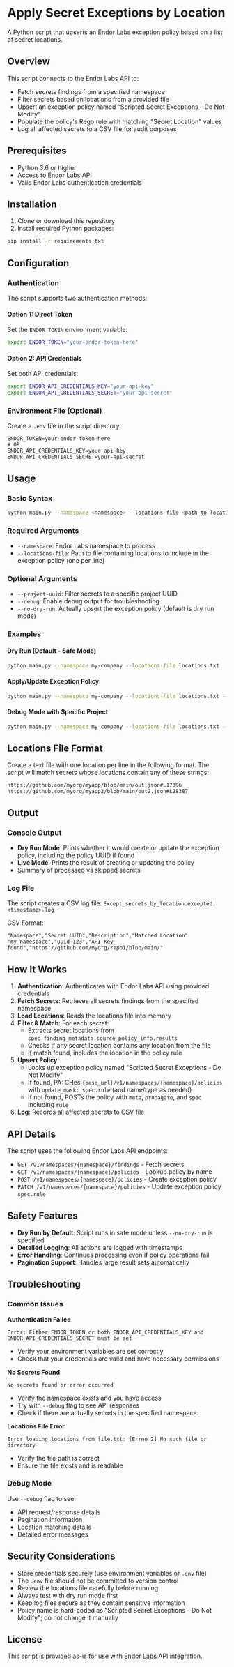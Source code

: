 # Apply Secret Exceptions by Location

A Python script that upserts an Endor Labs exception policy based on a list of secret locations.

## Overview

This script connects to the Endor Labs API to:
- Fetch secrets findings from a specified namespace
- Filter secrets based on locations from a provided file
- Upsert an exception policy named "Scripted Secret Exceptions - Do Not Modify"
- Populate the policy's Rego rule with matching "Secret Location" values
- Log all affected secrets to a CSV file for audit purposes

## Prerequisites

- Python 3.6 or higher
- Access to Endor Labs API
- Valid Endor Labs authentication credentials

## Installation

1. Clone or download this repository
2. Install required Python packages:
```bash
pip install -r requirements.txt
```

## Configuration

### Authentication

The script supports two authentication methods:

#### Option 1: Direct Token
Set the `ENDOR_TOKEN` environment variable:
```bash
export ENDOR_TOKEN="your-endor-token-here"
```

#### Option 2: API Credentials
Set both API credentials:
```bash
export ENDOR_API_CREDENTIALS_KEY="your-api-key"
export ENDOR_API_CREDENTIALS_SECRET="your-api-secret"
```

### Environment File (Optional)
Create a `.env` file in the script directory:
```
ENDOR_TOKEN=your-endor-token-here
# OR
ENDOR_API_CREDENTIALS_KEY=your-api-key
ENDOR_API_CREDENTIALS_SECRET=your-api-secret
```

## Usage

### Basic Syntax
```bash
python main.py --namespace <namespace> --locations-file <path-to-locations-file> [options]
```

### Required Arguments
- `--namespace`: Endor Labs namespace to process
- `--locations-file`: Path to file containing locations to include in the exception policy (one per line)

### Optional Arguments
- `--project-uuid`: Filter secrets to a specific project UUID
- `--debug`: Enable debug output for troubleshooting
- `--no-dry-run`: Actually upsert the exception policy (default is dry run mode)

### Examples

#### Dry Run (Default - Safe Mode)
```bash
python main.py --namespace my-company --locations-file locations.txt
```

#### Apply/Update Exception Policy
```bash
python main.py --namespace my-company --locations-file locations.txt --no-dry-run
```

#### Debug Mode with Specific Project
```bash
python main.py --namespace my-company --locations-file locations.txt --project-uuid 12345-abcde --debug
```

## Locations File Format

Create a text file with one location per line in the following format. The script will match secrets whose locations contain any of these strings:

```
https://github.com/myorg/myapp/blob/main/out.json#L17396
https://github.com/myorg/myapp2/blob/main/out2.json#L28387
```

## Output

### Console Output
- **Dry Run Mode**: Prints whether it would create or update the exception policy, including the policy UUID if found
- **Live Mode**: Prints the result of creating or updating the policy
- Summary of processed vs skipped secrets

### Log File
The script creates a CSV log file: `Except_secrets_by_location.excepted.<timestamp>.log`

CSV Format:
```csv
"Namespace","Secret UUID","Description","Matched Location"
"my-namespace","uuid-123","API Key found","https://github.com/myorg/repo1/blob/main/"
```

## How It Works

1. **Authentication**: Authenticates with Endor Labs API using provided credentials
2. **Fetch Secrets**: Retrieves all secrets findings from the specified namespace
3. **Load Locations**: Reads the locations file into memory
4. **Filter & Match**: For each secret:
   - Extracts secret locations from `spec.finding_metadata.source_policy_info.results`
   - Checks if any secret location contains any location from the file
   - If match found, includes the location in the policy rule
5. **Upsert Policy**: 
   - Looks up exception policy named "Scripted Secret Exceptions - Do Not Modify"
   - If found, PATCHes `{base_url}/v1/namespaces/{namespace}/policies` with `update_mask: spec.rule` (and name/type as needed)
   - If not found, POSTs the policy with `meta`, `propagate`, and `spec` including `rule`
6. **Log**: Records all affected secrets to CSV file

## API Details

The script uses the following Endor Labs API endpoints:
- `GET /v1/namespaces/{namespace}/findings` - Fetch secrets
- `GET /v1/namespaces/{namespace}/policies` - Lookup policy by name
- `POST /v1/namespaces/{namespace}/policies` - Create exception policy
- `PATCH /v1/namespaces/{namespace}/policies` - Update exception policy `spec.rule`

## Safety Features

- **Dry Run by Default**: Script runs in safe mode unless `--no-dry-run` is specified
- **Detailed Logging**: All actions are logged with timestamps
- **Error Handling**: Continues processing even if policy operations fail
- **Pagination Support**: Handles large result sets automatically

## Troubleshooting

### Common Issues

**Authentication Failed**
```
Error: Either ENDOR_TOKEN or both ENDOR_API_CREDENTIALS_KEY and ENDOR_API_CREDENTIALS_SECRET must be set
```
- Verify your environment variables are set correctly
- Check that your credentials are valid and have necessary permissions

**No Secrets Found**
```
No secrets found or error occurred
```
- Verify the namespace exists and you have access
- Try with `--debug` flag to see API responses
- Check if there are actually secrets in the specified namespace

**Locations File Error**
```
Error loading locations from file.txt: [Errno 2] No such file or directory
```
- Verify the file path is correct
- Ensure the file exists and is readable

### Debug Mode
Use `--debug` flag to see:
- API request/response details
- Pagination information
- Location matching details
- Detailed error messages

## Security Considerations

- Store credentials securely (use environment variables or `.env` file)
- The `.env` file should not be committed to version control
- Review the locations file carefully before running
- Always test with dry run mode first
- Keep log files secure as they contain sensitive information
- Policy name is hard-coded as "Scripted Secret Exceptions - Do Not Modify"; do not change it manually

## License

This script is provided as-is for use with Endor Labs API integration. 